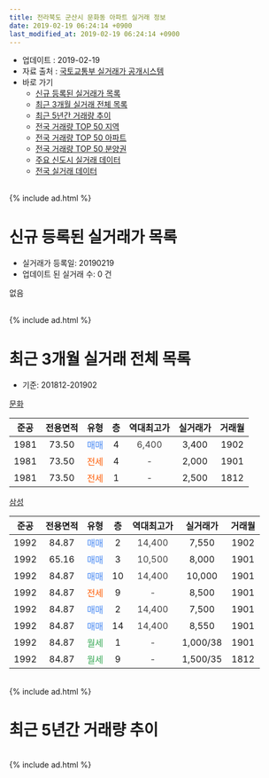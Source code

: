 ```yaml
---
title: 전라북도 군산시 문화동 아파트 실거래 정보
date: 2019-02-19 06:24:14 +0900
last_modified_at: 2019-02-19 06:24:14 +0900
---
```


* 업데이트 : 2019-02-19
* 자료 출처 : [국토교통부 실거래가 공개시스템](http://rt.molit.go.kr)
* 바로 가기
    * [신규 등록된 실거래가 목록](#신규-등록된-실거래가-목록)
    * [최근 3개월 실거래 전체 목록](#최근-3개월-실거래-전체-목록)
    * [최근 5년간 거래량 추이](#최근-5년간-거래량-추이)
    * [전국 거래량 TOP 50 지역](https://inasie.github.io/apt-trade-info/최근-3개월-전국에서-가장-거래가-많이-발생한-지역)
    * [전국 거래량 TOP 50 아파트](https://inasie.github.io/apt-trade-info/최근-3개월-전국에서-가장-거래가-많이-발생한-아파트)
    * [전국 거래량 TOP 50 분양권](https://inasie.github.io/apt-trade-info/최근-3개월-전국에서-가장-거래가-많이-발생한-분양권)
    * [주요 신도시 실거래 데이터](https://inasie.github.io/apt-trade-info/주요-신도시)
    * [전국 실거래 데이터](https://inasie.github.io/apt-trade-info/전국)
<br>
{% include ad.html %}
<br>

# 신규 등록된 실거래가 목록
* 실거래가 등록일: 20190219
* 업데이트 된 실거래 수: 0 건

없음

<br>
{% include ad.html %}
<br>

# 최근 3개월 실거래 전체 목록
* 기준: 201812-201902


[문화](https://search.naver.com/search.naver?query=%EC%A0%84%EB%9D%BC%EB%B6%81%EB%8F%84+%EA%B5%B0%EC%82%B0%EC%8B%9C+%EB%AC%B8%ED%99%94%EB%8F%99+%EB%AC%B8%ED%99%94)

|준공|전용면적|유형|층|역대최고가|실거래가|거래월|
|:---:|:---:|:---:|:---:|:---:|:---:|:---:|
|1981|73.50|<span style="color:#4285f3">매매</span>|4|<span style="color:#444444">6,400</span>|3,400|1902|
|1981|73.50|<span style="color:#ff5a00">전세</span>|4|<span style="color:#444444">-</span>|2,000|1901|
|1981|73.50|<span style="color:#ff5a00">전세</span>|1|<span style="color:#444444">-</span>|2,500|1812|

[삼성](https://search.naver.com/search.naver?query=%EC%A0%84%EB%9D%BC%EB%B6%81%EB%8F%84+%EA%B5%B0%EC%82%B0%EC%8B%9C+%EB%AC%B8%ED%99%94%EB%8F%99+%EC%82%BC%EC%84%B1)

|준공|전용면적|유형|층|역대최고가|실거래가|거래월|
|:---:|:---:|:---:|:---:|:---:|:---:|:---:|
|1992|84.87|<span style="color:#4285f3">매매</span>|2|<span style="color:#444444">14,400</span>|7,550|1902|
|1992|65.16|<span style="color:#4285f3">매매</span>|3|<span style="color:#444444">10,500</span>|8,000|1901|
|1992|84.87|<span style="color:#4285f3">매매</span>|10|<span style="color:#444444">14,400</span>|10,000|1901|
|1992|84.87|<span style="color:#ff5a00">전세</span>|9|<span style="color:#444444">-</span>|8,500|1901|
|1992|84.87|<span style="color:#4285f3">매매</span>|2|<span style="color:#444444">14,400</span>|7,500|1901|
|1992|84.87|<span style="color:#4285f3">매매</span>|14|<span style="color:#444444">14,400</span>|8,550|1901|
|1992|84.87|<span style="color:#34a853">월세</span>|1|<span style="color:#444444">-</span>|1,000/38|1901|
|1992|84.87|<span style="color:#34a853">월세</span>|9|<span style="color:#444444">-</span>|1,500/35|1812|


<br>
{% include ad.html %}
<br>

# 최근 5년간 거래량 추이


<div style="width:100%;">
    <canvas id="deal_progress" height="200"></canvas>
</div>

<script>
new Chart(document.getElementById("deal_progress"), {
    type: 'line',
    data: {
        labels: ['201402','201403','201404','201405','201406','201407','201408','201409','201410','201411','201412','201501','201502','201503','201504','201505','201506','201507','201508','201509','201510','201511','201512','201601','201602','201603','201604','201605','201606','201607','201608','201609','201610','201611','201612','201701','201702','201703','201704','201705','201706','201707','201708','201709','201710','201711','201712','201801','201802','201803','201804','201805','201806','201807','201808','201809','201810','201811','201812','201901','201902'],
        datasets: [{
            label: '매매',
            pointRadius: 1,
            data: [1, 3, 5, 4, 2, 6, 7, 6, 1, 3, 4, 9, 7, 8, 8, 5, 5, 5, 2, 5, 3, 2, 2, 2, 5, 4, 2, 3, 3, 3, 1, 6, 3, 0, 1, 1, 4, 5, 5, 1, 4, 3, 2, 3, 4, 3, 2, 3, 3, 3, 3, 3, 3, 2, 2, 2, 2, 2, 0, 4, 2],
            borderColor: "rgba(255, 201, 14, 1)",
            backgroundColor: "rgba(255, 201, 14, 0.5)",
            fill: false,
            lineTension: 0
        },{
            label: '전월세',
            pointRadius: 1,
            data: [0, 0, 1, 0, 1, 1, 3, 1, 2, 1, 0, 0, 0, 4, 3, 2, 0, 0, 3, 0, 1, 0, 0, 0, 1, 0, 1, 1, 1, 2, 1, 0, 0, 4, 1, 2, 5, 0, 1, 0, 0, 1, 0, 1, 0, 1, 1, 0, 0, 1, 1, 4, 1, 1, 1, 2, 0, 1, 2, 3, 0],
            borderColor: "rgba(0, 141, 185, 1)",
            backgroundColor: "rgba(0, 141, 185, 0.5)",
            fill: false,
            lineTension: 0
        }
        ]
    },
    options: {
        responsive: true,
        title: {
            display: false
        },
        tooltips: {
            mode: 'index',
            intersect: false
        },
        hover: {
            mode: 'nearest',
            intersect: true
        },
        scales: {
            xAxes: [{
                display: true,
                scaleLabel: {
                    display: true,
                    labelString: '년/월'
                }
            }],
            yAxes: [{
                display: true,
                ticks: {
                    suggestedMin: 0,
                },
                scaleLabel: {
                    display: true,
                    labelString: '실거래 수'
                }
            }]
        }
    }
});

</script>


<br>
{% include ad.html %}
<br>

